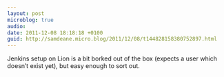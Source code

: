 ```yaml
---
layout: post
microblog: true
audio: 
date: 2011-12-08 18:18:18 +0100
guid: http://samdeane.micro.blog/2011/12/08/t144828158380752897.html
---
```

Jenkins setup on Lion is a bit borked out of the box (expects a user which doesn’t exist yet), but easy enough to sort out.
